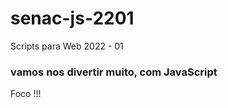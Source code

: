 # senac-js-2201

Scripts para Web 2022 - 01

### vamos nos divertir muito, com JavaScript ###

Foco !!!